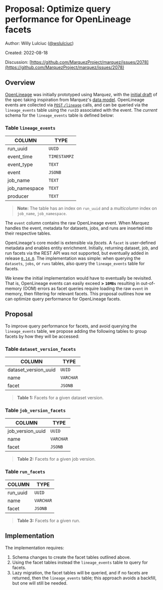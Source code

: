 # Proposal: Optimize query performance for OpenLineage facets

Author: Willy Lulciuc ([@wslulciuc](https://github.com/wslulciuc))

Created: 2022-08-18

Discussion: [https://github.com/MarquezProject/marquez/issues/2078](https://github.com/MarquezProject/marquez/issues/2078)

## Overview

[OpenLineage](https://openlineage.io) was initially prototyped using Marquez, with the [initial draft](https://github.com/OpenLineage/OpenLineage/blob/main/CHANGELOG.md#010---2021-08-12) of the spec taking inspiration from Marquez's [data model](https://lucid.app/lucidchart/f918ce01-9eb4-4900-b266-49935da271b8/view?page=8xAE.zxyknLQ#). OpenLineage events are collected via [`POST` `/lineage`](https://marquezproject.github.io/marquez/openapi.html#tag/Lineage) calls, and can be queried via the `lineage_events` table using the `runID` associated with the event. The _current_ schema for the `lineage_events` table is defined below:

### Table `lineage_events`

| **COLUMN**    | **TYPE**     |
|---------------|--------------|
| run_uuid      | `UUID`       |
| event_time    | `TIMESTAMPZ` |
| event_type    | `TEXT`       |
| event         | `JSONB`      |
| job_name      | `TEXT`       |
| job_namespace | `TEXT`       |
| producer      | `TEXT`       |

> **Note:** The table has an index on `run_uuid` and a _multicolumn_ index on `job_name`, `job_namespace`.

The `event` column contains the raw OpenLineage event. When Marquez handles the event, metadata for datasets, jobs, and runs are inserted into their respective tables.

OpenLineage's core model is extensible via _facets_. A `facet` is user-defined metadata and enables entity enrichment. Initially, returning dataset, job, and run facets via the REST API was not supported, but eventually added in release [`0.14.0`](https://github.com/MarquezProject/marquez/compare/0.13.1...0.14.0). The implementation was simple: when querying the `datasets`, `jobs`, or `runs` tables, also query the `lineage_events` table for facets.

We knew the initial implementation would have to eventually be revisited. That is, OpenLineage events can easily exceed **>** **`10MBs`** resulting in out-of-memory (OOM) errors as facet queries require loading the raw `event` in memory, then filtering for relevant facets. This proposal outlines how we can optimize query performance for OpenLineage facets.



## Proposal

To improve query performance for facets, and avoid querying the `lineage_events` table, we propose adding the following tables to group facets by how they will be accessed:

### Table `dataset_version_facets`

| **COLUMN**           | **TYPE**  |
|----------------------|-----------|
| dataset_version_uuid | `UUID`    |
| name                 | `VARCHAR` |
| facet                | `JSONB`   |

> **Table 1:** Facets for a given dataset version.

### Table `job_version_facets`

| **COLUMN**       | **TYPE**  |
|------------------|-----------|
| job_version_uuid | `UUID`    |
| name             | `VARCHAR` |
| facet            | `JSONB`   |

> **Table 2:** Facets for a given job version.

### Table `run_facets`

| **COLUMN** | **TYPE**  |
|------------|-----------|
| run_uuid   | `UUID`    |
| name       | `VARCHAR` |
| facet      | `JSONB`   |

> **Table 3:** Facets for a given run.

## Implementation

The implementation requires:

1. Schema changes to create the facet tables outlined above.
2. Using the facet tables instead the `lineage_events` table to query for facets.
3. Lazy migration, the facet tables will be queried, and if no facets are returned, then the `lineage_events` table; this approach avoids a backfill, but one will still be needed.
